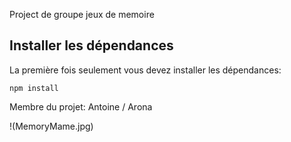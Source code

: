 Project de groupe jeux de memoire 

## Installer les dépendances

La première fois seulement vous devez installer les dépendances:

`npm install`

Membre du projet:
Antoine / Arona

!(MemoryMame.jpg)
